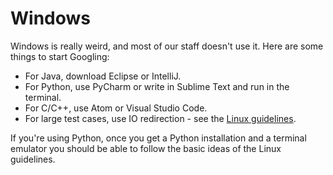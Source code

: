 Windows
=======

Windows is really weird, and most of our staff doesn't use it. Here are some
things to start Googling:
* For Java, download Eclipse or IntelliJ.
* For Python, use PyCharm or write in Sublime Text and run in the terminal.
* For C/C++, use Atom or Visual Studio Code.
* For large test cases, use IO redirection - see the [Linux guidelines](../linux).

If you're using Python, once you get a Python installation and a terminal
emulator you should be able to follow the basic ideas of the Linux guidelines.

